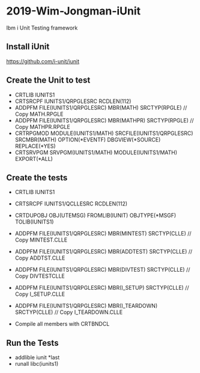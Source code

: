 # 2019-Wim-Jongman-iUnit
Ibm i Unit Testing framework

## Install iUnit
https://github.com/i-unit/iunit

## Create the Unit to test
* CRTLIB IUNITS1
* CRTSRCPF IUNITS1/QRPGLESRC RCDLEN(112)
* ADDPFM FILE(IUNITS1/QRPGLESRC) MBR(MATH) SRCTYP(RPGLE) // Copy MATH.RPGLE
* ADDPFM FILE(IUNITS1/QRPGLESRC) MBR(MATHPR) SRCTYP(RPGLE) // Copy MATHPR.RPGLE
* CRTRPGMOD MODULE(IUNITS1/MATH) SRCFILE(IUNITS1/QRPGLESRC) SRCMBR(MATH) OPTION(*EVENTF) DBGVIEW(*SOURCE) REPLACE(*YES)
* CRTSRVPGM SRVPGM(IUNITS1/MATH) MODULE(IUNITS1/MATH) EXPORT(*ALL)

## Create the tests
* CRTLIB IUNITS1
* CRTSRCPF IUNITS1/QCLLESRC RCDLEN(112)
* CRTDUPOBJ OBJ(UTEMSG) FROMLIB(IUNIT) OBJTYPE(*MSGF) TOLIB(IUNITS1) 
* ADDPFM FILE(IUNITS1/QRPGLESRC) MBR(MINTEST) SRCTYP(CLLE) // Copy MINTEST.CLLE
* ADDPFM FILE(IUNITS1/QRPGLESRC) MBR(ADDTEST) SRCTYP(CLLE) // Copy ADDTST.CLLE
* ADDPFM FILE(IUNITS1/QRPGLESRC) MBR(DIVTEST) SRCTYP(CLLE) // Copy DIVTESTCLLE
* ADDPFM FILE(IUNITS1/QRPGLESRC) MBR(I_SETUP) SRCTYP(CLLE) // Copy I_SETUP.CLLE
* ADDPFM FILE(IUNITS1/QRPGLESRC) MBR(I_TEARDOWN) SRCTYP(CLLE) // Copy I_TEARDOWN.CLLE

* Compile all members with CRTBNDCL

## Run the Tests
* addlible iunit *last
* runall libc(iunits1)





